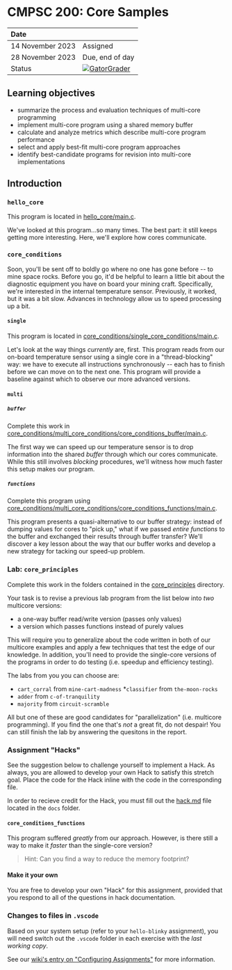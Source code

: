 # CMPSC 200: Core Samples

| Date              |          |
|:------------------|:---------|
| 14 November 2023 | Assigned  |
| 28 November 2023| Due, end of day      |
| Status           | [![GatorGrader](../../actions/workflows/main.yml/badge.svg)](../../actions/workflows/main.yml) |


## Learning objectives

* summarize the process and evaluation techniques of multi-core programming
* implement multi-core program using a shared memory buffer
* calculate and analyze metrics which describe multi-core program performance
* select and apply best-fit multi-core program approaches
* identify best-candidate programs for revision into multi-core implementations

## Introduction

### `hello_core`

This program is located in [hello_core/main.c](hello_core/main.c).

We've looked at this program...so many times. The best part: it still keeps getting more interesting. Here, we'll
explore how cores communicate.

### `core_conditions`

Soon, you'll be sent off to boldly go where no one has gone before -- to mine space rocks. Before you go, it'd be
helpful to learn a little bit about the diagnostic equipment you have on board your mining craft. Specifically,
we're interested in the internal temperature sensor. Previously, it worked, but it was a bit slow. Advances in 
technology allow us to speed processing up a bit.

#### `single`

This program is located in [core_conditions/single_core_conditions/main.c](core_conditions/single_core_conditions/main.c).

Let's look at the way things _currently_ are, first. This program reads from our on-board temperature sensor using a single core
in a "thread-blocking" way: we have to execute all instructions synchronously -- each has to finish before we can move on to the
next one. This program will provide a baseline against which to observe our more advanced versions.

#### `multi`

##### `buffer`

Complete this work in [core_conditions/multi_core_conditions/core_conditions_buffer/main.c](core_conditions/multi_core_conditions/core_conditions_buffer/main.c).

The first way we can speed up our temperature sensor is to drop information into the shared _buffer_ through which our cores communicate.
While this still involves _blocking_ procedures, we'll witness how much faster this setup makes our program.

##### `functions`

Complete this program using [core_conditions/multi_core_conditions/core_conditions_functions/main.c](core_conditions/multi_core_conditions/core_conditions_functions/main.c).

This program presents a quasi-alternative to our buffer strategy: instead of dumping values for cores to "pick up," what if we passed _entire functions_ to the
buffer and exchanged their results through buffer transfer? We'll discover a key lesson about the way that our buffer works and develop a new strategy
for tacking our speed-up problem.

### Lab: `core_principles`

Complete this work in the folders contained in the [core_principles](core_principles) directory.

Your task is to revise a previous lab program from the list below into _two_ multicore versions:

* a one-way buffer read/write version (passes only values)
* a version which passes functions instead of purely values

This will require you to generalize about the code written in both of our multicore examples and apply a few techniques that test the edge of our knowledge. In addition, you'll need to provide the single-core versions of the programs in order to do testing (i.e. speedup and efficiency testing).

The labs from you you can choose are:

* `cart_corral` from `mine-cart-madness`
*`classifier` from `the-moon-rocks`
* `adder` from `c-of-tranquility`
* `majority` from `circuit-scramble`

All but one of these are good candidates for "parallelization" (i.e. multicore programming). If you find the one that's _not_ a great fit, do not despair! You can still finish the lab by answering the quesitons in the report.

### Assignment "Hacks"

See the suggestion below to challenge yourself to implement a Hack. As always, you are allowed to develop
your own Hack to satisfy this stretch goal. Place the code for the Hack inline with the code in the corresponding
file.

In order to recieve credit for the Hack, you must fill out the [hack.md](docs/hack.md) file located in the
`docs` folder.

#### `core_conditions_functions`

This program suffered _greatly_ from our approach. However, is there still a way to make it _faster_ than the single-core version? 

> Hint: Can you find a way to reduce the memory footprint?

#### Make it your own

You are free to develop your own "Hack" for this assignment, provided that you respond to all of the questions in hack documentation.

### Changes to files in `.vscode`

Based on your system setup (refer to your `hello-blinky` assignment), you will need switch out the `.vscode` folder in each exercise with the _last working copy_.

See our [wiki's entry  on "Configuring Assignments"](https://github.com/allegheny-college-cmpsc-200-fall-2023/course-materials/wiki/03-Configuring-Assignments)
for more information.
